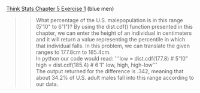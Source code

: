 [Think Stats Chapter 5 Exercise 1](http://greenteapress.com/thinkstats2/html/thinkstats2006.html#toc50) (blue men)

>> What percentage of the U.S. malepopulation is in this range (5'10" to 6'1")?
>> By using the dist.cdf() function presented in this chapter, we can enter the height of an individual in centimeters and it will return a value representing the percentile in which that individual falls. In this problem, we can translate the given ranges to 177.8cm to 185.4cm.  
>>In python our code would read: '''low = dist.cdf(177.8)    # 5'10"  
                                 high = dist.cdf(185.4)   # 6'1"
                                 low, high, high-low'''        
The output returned for the difference is .342, meaning that about 34.2% of U.S. adult males fall into this range according to our data.
